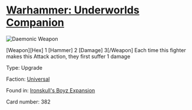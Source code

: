 # [Warhammer: Underworlds Companion](https://guidokessels.github.io/wh-underworlds)

  

![Daemonic Weapon](https://warhammerunderworlds.com/wp-content/uploads/sites/6/2017/12/382_ENG-Daemonic-Weapon.png)

[Weapon][Hex] 1 [Hammer] 2 [Damage] 3[/Weapon] Each time this fighter makes this Attack action, they first suffer 1 damage

Type: Upgrade

Faction: [Universal](https://guidokessels.github.io/wh-underworlds/factions/universal.md)

Found in: [Ironskull's Boyz Expansion](https://guidokessels.github.io/wh-underworlds/locations/ironskulls-boyz-expansion.md)

Card number: 382
